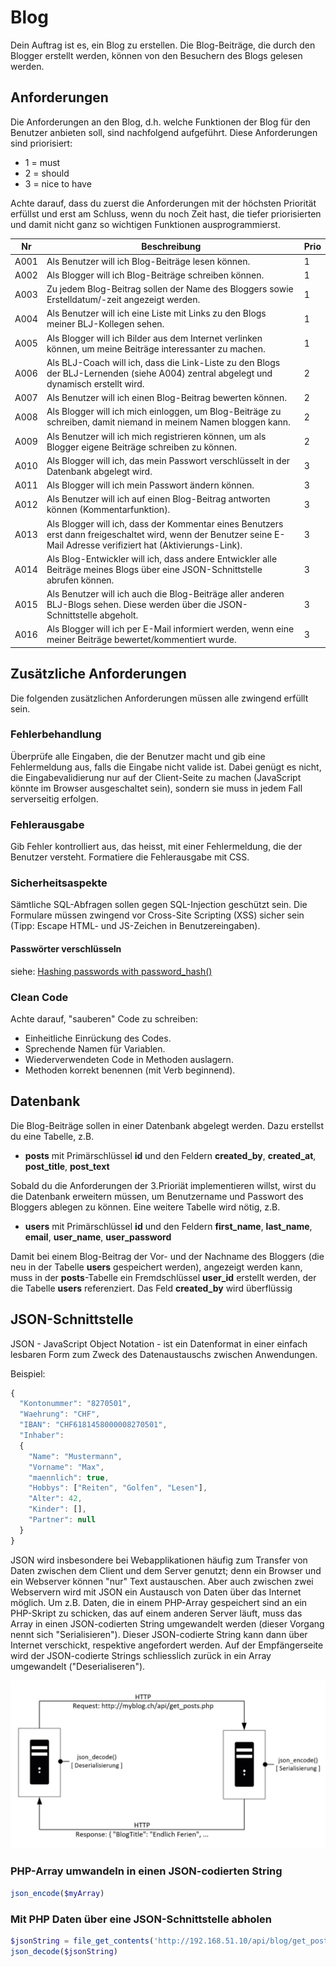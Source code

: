 # Blog

Dein Auftrag ist es, ein Blog zu erstellen. Die Blog-Beiträge, die durch den Blogger erstellt werden, können von den Besuchern des Blogs gelesen werden.

## Anforderungen

Die Anforderungen an den Blog, d.h. welche Funktionen der Blog für den Benutzer anbieten soll, sind nachfolgend aufgeführt. Diese Anforderungen sind priorisiert:

- 1 = must
- 2 = should
- 3 = nice to have

Achte darauf, dass du zuerst die Anforderungen mit der höchsten Priorität erfüllst und erst am Schluss, wenn du noch Zeit hast, die tiefer priorisierten und damit nicht ganz so wichtigen Funktionen ausprogrammierst. 

| Nr   | Beschreibung                                                                                                                                                        | Prio |
|------|---------------------------------------------------------------------------------------------------------------------------------------------------------------------|------|
| A001 | Als Benutzer will ich Blog-Beiträge lesen können.                                                                                                                   |   1  |
| A002 | Als Blogger will ich Blog-Beiträge schreiben können.                                                                                                                |   1  |
| A003 | Zu jedem Blog-Beitrag sollen der Name des Bloggers sowie Erstelldatum/-zeit angezeigt werden.                                                                       |   1  |
| A004 | Als Benutzer will ich eine Liste mit Links zu den Blogs meiner BLJ-Kollegen sehen.                                                                                  |   1  |
| A005 | Als Blogger will ich Bilder aus dem Internet verlinken können, um meine Beiträge interessanter zu machen.                                                           |   1  |
| A006 | Als BLJ-Coach will ich, dass die Link-Liste zu den Blogs der BLJ-Lernenden (siehe A004) zentral abgelegt und dynamisch erstellt wird.                               |   2  |
| A007 | Als Benutzer will ich einen Blog-Beitrag bewerten können.                                                                                                           |   2  |
| A008 | Als Blogger will ich mich einloggen, um Blog-Beiträge zu schreiben, damit niemand in meinem Namen bloggen kann.                                                     |   2  |
| A009 | Als Benutzer will ich mich registrieren können, um als Blogger eigene Beiträge schreiben zu können.                                                                 |   2  |
| A010 | Als Blogger will ich, das mein Passwort verschlüsselt in der Datenbank abgelegt wird.                                                                               |   3  |
| A011 | Als Blogger will ich mein Passwort ändern können.                                                                                                                   |   3  |
| A012 | Als Benutzer will ich auf einen Blog-Beitrag antworten können (Kommentarfunktion).                                                                                  |   3  |
| A013 | Als Blogger will ich, dass der Kommentar eines Benutzers erst dann freigeschaltet wird, wenn der Benutzer seine E-Mail Adresse verifiziert hat (Aktivierungs-Link). |   3  |
| A014 | Als Blog-Entwickler will ich, dass andere Entwickler alle Beiträge meines Blogs über eine JSON-Schnittstelle abrufen können.                                        |   3  |
| A015 | Als Benutzer will ich auch die Blog-Beiträge aller anderen BLJ-Blogs sehen. Diese werden über die JSON-Schnittstelle abgeholt.                                      |   3  |
| A016 | Als Blogger will ich per E-Mail informiert werden, wenn eine meiner Beiträge bewertet/kommentiert wurde.                                                            |   3  |

## Zusätzliche Anforderungen

Die folgenden zusätzlichen Anforderungen müssen alle zwingend erfüllt sein.

### Fehlerbehandlung

Überprüfe alle Eingaben, die der Benutzer macht und gib eine Fehlermeldung aus, falls die Eingabe nicht valide ist. Dabei genügt es nicht, die Eingabevalidierung nur auf der Client-Seite zu machen (JavaScript könnte im Browser ausgeschaltet sein), sondern sie muss in jedem Fall serverseitig erfolgen.

### Fehlerausgabe

Gib Fehler kontrolliert aus, das heisst, mit einer Fehlermeldung, die der Benutzer versteht. Formatiere die Fehlerausgabe mit CSS.

### Sicherheitsaspekte

Sämtliche SQL-Abfragen sollen gegen SQL-Injection geschützt sein. Die Formulare müssen zwingend vor Cross-Site Scripting (XSS) sicher sein (Tipp: Escape HTML- und JS-Zeichen in Benutzereingaben).

#### Passwörter verschlüsseln

siehe: [Hashing passwords with password_hash()](http://www.phptherightway.com/#password_hashing)

### Clean Code

Achte darauf, "sauberen" Code zu schreiben:

- Einheitliche Einrückung des Codes.
- Sprechende Namen für Variablen.
- Wiederverwendeten Code in Methoden auslagern.
- Methoden korrekt benennen (mit Verb beginnend).

## Datenbank

Die Blog-Beiträge sollen in einer Datenbank abgelegt werden. Dazu erstellst du eine Tabelle, z.B.

- **posts** mit Primärschlüssel **id** und den Feldern   **created_by**, **created_at**, **post_title**, **post_text**

Sobald du die Anforderungen der 3.Prioriät implementieren willst, wirst du die Datenbank erweitern müssen, um Benutzername und Passwort des Bloggers ablegen zu können. Eine weitere Tabelle wird nötig, z.B.

- **users** mit Primärschlüssel **id** und den Feldern **first_name**, **last_name**, **email**, **user_name**, **user_password**

Damit bei einem Blog-Beitrag der Vor- und der Nachname des Bloggers (die neu in der Tabelle **users** gespeichert werden), angezeigt werden kann, muss in der **posts**-Tabelle ein Fremdschlüssel **user_id** erstellt werden, der die Tabelle **users** referenziert. Das Feld **created_by** wird überflüssig

## JSON-Schnittstelle

JSON - JavaScript Object Notation - ist ein Datenformat in einer einfach lesbaren Form zum Zweck des Datenaustauschs zwischen Anwendungen.

Beispiel:

```javascript
{
  "Kontonummer": "8270501",
  "Waehrung": "CHF", 
  "IBAN": "CHF6181458000008270501", 
  "Inhaber":
  {
    "Name": "Mustermann",
    "Vorname": "Max",
    "maennlich": true,
    "Hobbys": ["Reiten", "Golfen", "Lesen"],
    "Alter": 42,
    "Kinder": [],
    "Partner": null
  }
}
```

 JSON wird insbesondere bei Webapplikationen häufig zum Transfer von Daten zwischen dem Client und dem Server genutzt; denn ein Browser und ein Webserver können "nur" Text austauschen. Aber auch zwischen zwei Webservern wird mit JSON ein Austausch von Daten über das Internet möglich. Um  z.B. Daten, die in einem PHP-Array gespeichert sind an ein PHP-Skript zu schicken, das auf einem anderen Server läuft, muss das Array in einen JSON-codierten String umgewandelt werden (dieser Vorgang nennt sich "Serialisieren"). Dieser JSON-codierte String kann dann über Internet verschickt, respektive angefordert werden. Auf der Empfängerseite wird der JSON-codierte Strings schliesslich zurück in ein Array umgewandelt ("Deserialiseren").

 ![Szene 1](res/01.jpg)

### PHP-Array umwandeln in einen JSON-codierten String

```php
json_encode($myArray)
```

### Mit PHP Daten über eine JSON-Schnittstelle abholen

```php
$jsonString = file_get_contents('http://192.168.51.10/api/blog/get_posts.php');
json_decode($jsonString)
```
